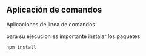 ## Aplicación de comandos

Aplicaciones de linea de comandos


para su ejecucion es importante instalar los paquetes
```
npm install
```
